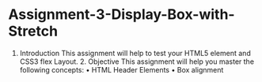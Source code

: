 # Assignment-3-Display-Box-with-Stretch
1. Introduction This assignment will help to test your HTML5 element and CSS3 flex Layout. 2. Objective This assignment will help you master the following concepts: • HTML Header Elements • Box alignment
